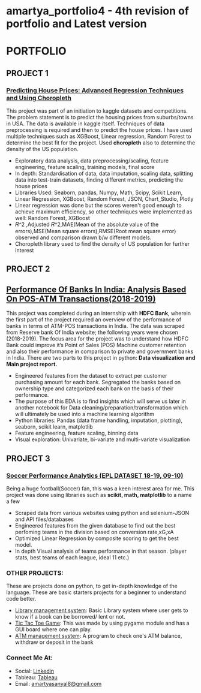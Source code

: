 # amartya_portfolio4 - 4th revision of portfolio and Latest version 
# PORTFOLIO

## PROJECT 1

### [Predicting House Prices: Advanced Regression Techniques and Using Choropleth](https://github.com/amartyasanyal12/Regression_techniques/blob/main/USA_housing.ipynb)
This project was part of an initiation to kaggle datasets and competitions. The problem statement is to predict the housing prices from suburbs/towns in USA. The data is available in kaggle itself. Techniques of data preprocessing is required and then to predict the house prices. I have used multiple techniques such as XGBoost, Linear  regression, Random Forest to determine the best fit for the project. Used **choropleth** also to determine the density of the US population. 
* Exploratory data analysis, data preprocessing/scaling, feature engineering, feature scaling, training models, final score
* In depth: Standardisation of data, data imputation, scaling data, splitting data into test-train datasets, finding different metrics, predicting the house prices
* Libraries Used: Seaborn, pandas, Numpy, Math, Scipy, Scikit Learn, Linear Regression, XGBoost, Random Forest, JSON, Chart_Studio, Plotly
* Linear regression was done but the scores weren't good enough to achieve maximum efficiency, so other techniques were implemented as well: Random Forest, XGBoost 
* 𝑅^2 ,Adjusted 𝑅^2,MAE(Mean of the absolute value of the errors),MSE(Mean square errors),RMSE(Root mean square error) observed and comparison drawn b/w different models.
* Choropleth library used to find the density of US population for further interest


## PROJECT 2

## [Performance Of Banks In India: Analysis Based On POS-ATM Transactions(2018-2019)](https://github.com/amartyasanyal12/HDFC_Internship)
This project was completed during an internship with **HDFC Bank**, wherein the first part of the project required an overview of the performance of banks in terms of ATM-POS transactions in India. The data was scraped from Reserve bank Of India website; the following years were chosen (2018-2019). The focus area for the project was to understand how HDFC Bank could improve it’s Point of Sales (POS) Machine customer retention and also their performance in comparison to private and government banks in India. There are two parts to this project in python: **Data visualization and Main project report.**
* Engineered features from the dataset to extract per customer purchasing amount for each bank. Segregated the banks based on ownership type and categorized each bank on the basis of their performance.
* The purpose of this EDA is to find insights which will serve us later in another notebook for Data cleaning/preparation/transformation which will ultimately be used into a machine learning algorithm
* Python libraries: Pandas (data frame handling, imputation, plotting), seaborn, scikit learn, matplotlib
* Feature engineering, feature scaling, binning data 
* Visual exploration: Univariate, bi-variate and multi-variate visualization



## PROJECT 3
### [Soccer Performance Analytics (EPL DATASET 18-19, 09-10)](https://github.com/amartyasanyal12/football_performance)
Being a huge football(Soccer) fan, this was a keen interest area for me. This project was done using libraries such as **scikit, math, matplotlib** to a name a few
* Scraped data from various websites using python and selenium-JSON and API files/databases
* Engineered features from the given database to find out the best perfoming teams in the division based on conversion rate,xG,xA
* Optimized Linear Regression by composite scoring to get the best model. 
* In depth Visual analysis of teams performance in that season. (player stats, best teams of each league, ideal 11 etc.)



### OTHER PROJECTS: 
These are projects done on python, to get in-depth knowledge of the language. These are basic starters projects for a beginner to understand code better.
* [Library management system](https://github.com/amartyasanyal12/Practice_files_dump): Basic Library system where user gets to know if a book can be borrowed/ lent or not.
* [Tic Tac Toe Game](https://github.com/amartyasanyal12/Tic-Tac-Toe.practice): This was made by using pygame module and has a GUI board where one can play.
* [ATM management system](https://github.com/amartyasanyal12/Practice_files_dump): A program to check one's ATM balance, withdraw or deposit in the bank


### Connect Me At:
* Social: [Linkedin](https://www.linkedin.com/in/amartyasanyal8/)
* Tableau: [Tableau]([https://www.linkedin.com/in/amartyasanyal8/](https://public.tableau.com/app/profile/amartya.sanyal/viz/fplstats20-22/Dashboard3))
* Email: amartyasanyal8@gmail.com
